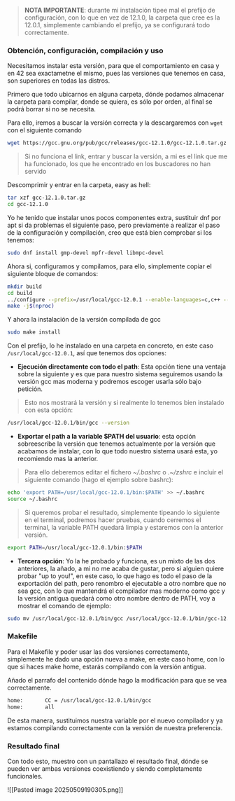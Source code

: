 >**NOTA IMPORTANTE**: durante mi instalación tipee mal el prefijo de configuración, con lo que en vez de 12.1.0, la carpeta que cree es la 12.0.1, simplemente cambiando el prefijo, ya se configurará todo correctamente.

### Obtención, configuración, compilación y uso

Necesitamos instalar esta versión, para que el comportamiento en casa y en 42 sea exactametne el mismo, pues las versiones que tenemos en casa, son superiores en todas las distros.

Primero que todo ubicarnos en alguna carpeta, dónde podamos almacenar la carpeta para compilar, donde se quiera, es sólo por orden, al final se podrá borrar si no se necesita.

Para ello, iremos a buscar la versión correcta y la descargaremos con `wget` con el siguiente comando

```bash
wget https://gcc.gnu.org/pub/gcc/releases/gcc-12.1.0/gcc-12.1.0.tar.gz
```

>Si no funciona el link, entrar y buscar la versión, a mi es el link que me ha funcionado, los que he encontrado en los buscadores no han servido

Descomprimir y entrar en la carpeta, easy as hell:

```bash
tar xzf gcc-12.1.0.tar.gz
cd gcc-12.1.0
```

Yo he tenido que instalar unos pocos componentes extra, sustituir dnf por apt si da problemas el siguiente paso, pero previamente a realizar el paso de la configuración y compilación, creo que está bien comprobar si los tenemos:

```bash
sudo dnf install gmp-devel mpfr-devel libmpc-devel
```

Ahora si, configuramos y compilamos, para ello, simplemente copiar el siguiente bloque de comandos:

```bash
mkdir build
cd build
../configure --prefix=/usr/local/gcc-12.0.1 --enable-languages=c,c++ --disable-multilib --program-suffix=-12
make -j$(nproc)
```

Y ahora la instalación de la versión compilada de gcc

```bash
sudo make install
```

Con el prefijo, lo he instalado en una carpeta en concreto, en este caso `/usr/local/gcc-12.0.1`, así que tenemos dos opciones:

- **Ejecución directamente con todo el path**: Esta opción tiene una ventaja sobre la siguiente y es que para nuestro sistema seguiremos usando la versión gcc mas moderna y podremos escoger usarla sólo bajo petición.

>Esto nos mostrará la versión y si realmente lo tenemos bien instalado con esta opción:

```bash
/usr/local/gcc-12.0.1/bin/gcc --version
```

- **Exportar el path a la variable $PATH del usuario**: esta opción sobreescribe la versión que tenemos actualmente por la versión que acabamos de instalar, con lo que todo nuestro sistema usará esta, yo recomiendo mas la anterior.

>Para ello deberemos editar el fichero *~/.bashrc* o *.~/zshrc* e incluir el siguiente comando (hago el ejemplo sobre bashrc):

```bash
echo 'export PATH=/usr/local/gcc-12.0.1/bin:$PATH' >> ~/.bashrc
source ~/.bashrc
```

>Si queremos probar el resultado, simplemente tipeando lo siguiente en el terminal, podremos hacer pruebas, cuando cerremos el terminal, la variable PATH quedará limpia y estaremos con la anterior versión.

```bash
export PATH=/usr/local/gcc-12.0.1/bin:$PATH
```

- **Tercera opción**: Yo la he probado y funciona, es un mixto de las dos anteriores, la añado, a mi no me acaba de gustar, pero si alguien quiere probar "up to you!", en este caso, lo que hago es todo el paso de la exportación del path, pero renombro el ejecutable a otro nombre que no sea gcc, con lo que mantendrá el compilador mas moderno como gcc y la versión antigua quedará como otro nombre dentro de PATH, voy a mostrar el comando de ejemplo:

```bash
sudo mv /usr/local/gcc-12.0.1/bin/gcc /usr/local/gcc-12.0.1/bin/gcc-12.1.0
```

### Makefile

Para el Makefile y poder usar las dos versiones correctamente, simplemente he dado una opción nueva a make, en este caso home, con lo que si haces make home, estarás compilando con la versión antigua.

Añado el parrafo del contenido dónde hago la modificación para que se vea correctamente.

```bash
home:		CC = /usr/local/gcc-12.0.1/bin/gcc
home:		all
```

De esta manera, sustituimos nuestra variable por el nuevo compilador y ya estamos compilando correctamente con la versión de nuestra preferencia.

### Resultado final

Con todo esto, muestro con un pantallazo el resultado final, dónde se pueden ver ambas versiones coexistiendo y siendo completamente funcionales.

![[Pasted image 20250509190305.png]]